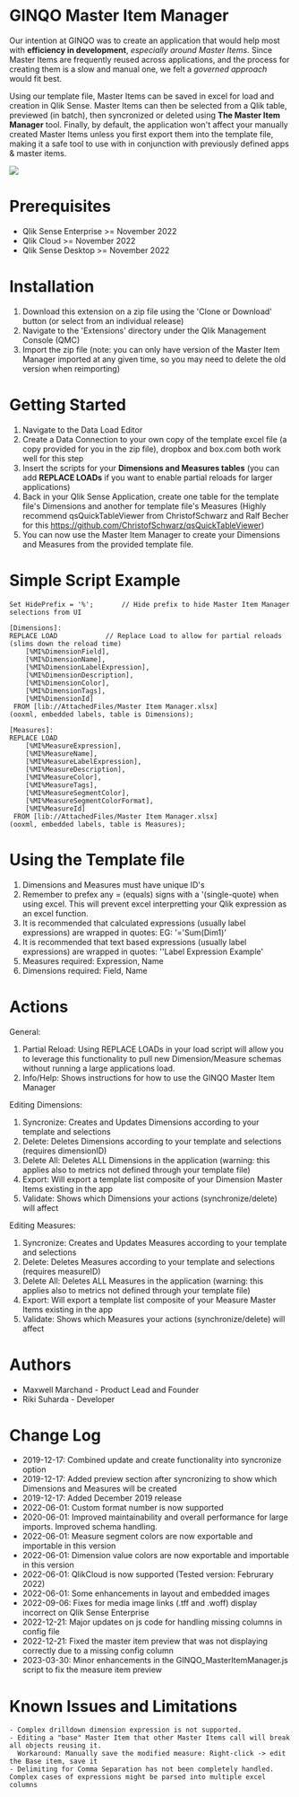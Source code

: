 # GINQO Master Item Manager
Our intention at GINQO was to create an application that would help most with **efficiency in development**, *especially around Master Items*. 
Since Master Items are frequently reused across applications, and the process for creating them is a slow and manual one, we felt a *governed approach* would fit best. 

Using our template file, Master Items can be saved in excel for load and creation in Qlik Sense. Master Items can then be selected from a Qlik table, previewed (in batch), then syncronized or deleted using **The Master Item Manager** tool. Finally, by default, the application won't affect your manually created Master Items unless you first export them into the template file, making it a safe tool to use with in conjunction with previously defined apps & master items.

![](demo.gif)

# Prerequisites
- Qlik Sense Enterprise >= November 2022 
- Qlik Cloud >= November 2022 
- Qlik Sense Desktop >= November 2022

# Installation
1. Download this extension on a zip file using the 'Clone or Download' button (or select from an individual release)
2. Navigate to the 'Extensions' directory under the Qlik Management Console (QMC)
3. Import the zip file (note: you can only have version of the Master Item Manager imported at any given time, so you may need to delete the old version when reimporting)

# Getting Started
1. Navigate to the Data Load Editor
2. Create a Data Connection to your own copy of the template excel file (a copy provided for you in the zip file), dropbox and box.com both work well for this step
3. Insert the scripts for your **Dimensions and Measures tables** (you can add **REPLACE LOADs** if you want to enable partial reloads for larger applications)
4. Back in your Qlik Sense Application, create one table for the template file's Dimensions and another for template file's Measures (Highly recommend qsQuickTableViewer from ChristofSchwarz and Ralf Becher for this https://github.com/ChristofSchwarz/qsQuickTableViewer)
5. You can now use the Master Item Manager to create your Dimensions and Measures from the provided template file.

# Simple Script Example
```
Set HidePrefix = '%';		// Hide prefix to hide Master Item Manager selections from UI

[Dimensions]:
REPLACE LOAD			// Replace Load to allow for partial reloads (slims down the reload time)
	[%MI%DimensionField],
	[%MI%DimensionName],
	[%MI%DimensionLabelExpression],
	[%MI%DimensionDescription],
	[%MI%DimensionColor],
	[%MI%DimensionTags],
	[%MI%DimensionId]
 FROM [lib://AttachedFiles/Master Item Manager.xlsx]
(ooxml, embedded labels, table is Dimensions);

[Measures]:
REPLACE LOAD
	[%MI%MeasureExpression],
	[%MI%MeasureName],
	[%MI%MeasureLabelExpression],
	[%MI%MeasureDescription],
	[%MI%MeasureColor],
	[%MI%MeasureTags],
	[%MI%MeasureSegmentColor],
	[%MI%MeasureSegmentColorFormat],
	[%MI%MeasureId]
 FROM [lib://AttachedFiles/Master Item Manager.xlsx]
(ooxml, embedded labels, table is Measures);
```

# Using the Template file
1. Dimensions and Measures must have unique ID's
2. Remember to prefex any = (equals) signs with a '(single-quote) when using excel. This will prevent excel interpretting your Qlik expression as an excel function.
3. It is recommended that calculated expressions (usually label expressions) are wrapped in quotes: EG: '='Sum(Dim1)'
4. It is recommended that text based expressions (usually label expressions) are wrapped in quotes: ''Label Expression Example'
5. Measures required: Expression, Name
6. Dimensions required: Field, Name

# Actions
General:
1. Partial Reload: Using REPLACE LOADs in your load script will allow you to leverage this functionality to pull new Dimension/Measure schemas without running a large applications load.
2. Info/Help: Shows instructions for how to use the GINQO Master Item Manager

Editing Dimensions:
1. Syncronize: Creates and Updates Dimensions according to your template and selections
2. Delete: Deletes Dimensions according to your template and selections (requires dimensionID)
3. Delete All: Deletes ALL Dimensions in the application (warning: this applies also to metrics not defined through your template file)
4. Export: Will export a template list composite of your Dimension Master Items existing in the app
5. Validate: Shows which Dimensions your actions (synchronize/delete) will affect

Editing Measures:
1. Syncronize: Creates and Updates Measures according to your template and selections
2. Delete: Deletes Measures according to your template and selections (requires measureID)
3. Delete All: Deletes ALL Measures in the application (warning: this applies also to metrics not defined through your template file)
4. Export: Will export a template list composite of your Measure Master Items existing in the app
5. Validate: Shows which Measures your actions (synchronize/delete) will affect


# Authors
- Maxwell Marchand - Product Lead and Founder
- Riki Suharda - Developer

# Change Log
- 2019-12-17: Combined update and create functionality into syncronize option
- 2019-12-17: Added preview section after syncronizing to show which Dimensions and Measures will be created
- 2019-12-17: Added December 2019 release
- 2022-06-01: Custom format number is now supported
- 2020-06-01: Improved maintainability and overall performance for large imports. Improved schema handling.
- 2022-06-01: Measure segment colors are now exportable and importable in this version
- 2022-06-01: Dimension value colors are now exportable and importable in this version
- 2022-06-01: QlikCloud is now supported (Tested version: Februrary 2022)
- 2022-06-01: Some enhancements in layout and embedded images
- 2022-09-06: Fixes for media image links (.tff and .woff) display incorrect on Qlik Sense Enterprise
- 2022-12-21: Major updates on js code for handling missing columns in config file
- 2022-12-21: Fixed the master item preview that was not displaying correctly due to a missing config column
- 2023-03-30: Minor enhancements in the GINQO_MasterItemManager.js script to fix the measure item preview

# Known Issues and Limitations
	- Complex drilldown dimension expression is not supported.
	- Editing a "base" Master Item that other Master Items call will break all objects reusing it.
	  Workaround: Manually save the modified measure: Right-click -> edit the Base item, save it
  	- Delimiting for Comma Separation has not been completely handled. Complex cases of expressions might be parsed into multiple excel columns
